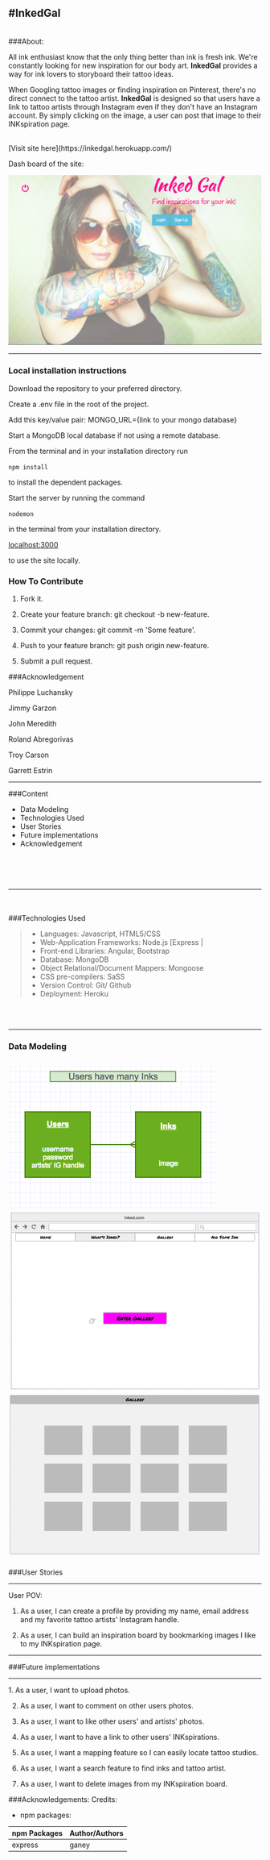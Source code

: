 #InkedGal
---
<br>
###About:

All ink enthusiast know that the only thing better than ink is fresh ink.  We're constantly looking for new inspiration for our body art.  **InkedGal** provides a way for ink lovers to storyboard their tattoo ideas.     

When Googling tattoo images or finding inspiration on Pinterest, there's no direct connect to the tattoo artist.  **InkedGal**  is designed so that users have a link to tattoo artists through Instagram even if they don't have an Instagram account.  By simply clicking on the image, a user can post that image to their INKspiration page.

<br>
[Visit site here](https://inkedgal.herokuapp.com/)

Dash board of the site:

![inkedGal_dashboard](client/css/images/InkedGal_dashboard.png)


---

### Local installation instructions

Download the repository to your preferred directory.

 Create a .env file in the root of the project.

 Add this key/value pair: MONGO_URL={link to your mongo database}

 Start a MongoDB local database if not using a remote database.

 From the terminal and in your installation directory run

 `npm install`

 to install the dependent packages.

 Start the server by running the command

 `nodemon`

 in the terminal from your installation directory.

 [localhost:3000 ](localhost:3000)

 to use the site locally.

### How To Contribute
1. Fork it.

2. Create your feature branch: git checkout -b new-feature.

3. Commit your changes: git commit -m 'Some feature'.

4. Push to your feature branch: git push origin new-feature.

5. Submit a pull request.

###Acknowledgement

Philippe Luchansky

Jimmy Garzon

John Meredith

Roland Abregorivas

Troy Carson

Garrett Estrin

---

###Content
* Data Modeling
* Technologies Used
* User Stories
* Future implementations
* Acknowledgement
<br><br><br><br><br>


---
<br><br>
###Technologies Used
>* Languages: Javascript, HTML5/CSS
>* Web-Application Frameworks: Node.js [Express |
>* Front-end Libraries: Angular, Bootstrap
>* Database: MongoDB
>* Object Relational/Document Mappers: Mongoose
>* CSS pre-compilers: SaSS
>* Version Control: Git/ Github
>* Deployment: Heroku

<br><br>

---

### Data Modeling

![InkedGal_ERD](client/css/images/InkedGal_ERD.png)
![InkedGal_homepage_wireframe](client/css/images/InkedGal_homepage_wireframe.png)
![InkedGal_inkspg_wireframe](client/css/images/InkedGal_inkspg_wireframe.png)
---

###User Stories
<hr>
User POV:

1. As a user, I can create a profile by providing my name, email address and my favorite tattoo artists' Instagram handle.

2. As a user, I can build an inspiration board by bookmarking images I like to my INKspiration page.

---

###Future implementations
<hr>
1. As a user, I want to upload photos.

2. As a user, I want to comment on other users photos.

3. As a user, I want to like other users' and artists' photos.

4. As a user, I want to have a link to other users' INKspirations.

5. As a user, I want a mapping feature so I can easily locate tattoo studios.

6. As a user, I want a search feature to find inks and tattoo artist.

7. As a user, I want to delete images from my INKspiration board.

###Acknowledgements:
Credits:<br>

* npm packages:

npm Packages| Author/Authors
--------------|------
express | ganey
